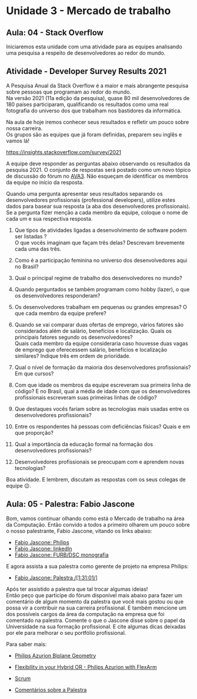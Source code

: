 # Unidade 3 - Mercado de trabalho

## Aula: 04 - Stack Overflow

Iniciaremos esta unidade com uma atividade para as equipes analisando uma pesquisa a respeito de desenvolvedores ao redor do mundo.

<!--
No dia 08/abril teremos uma conversa com o Gerente de Pesquisa e Desenvolvimento da Philips, Fábio Jascone. Ele abordará aspectos do cotidiano de uma equipe de desenvolvimento de software em uma empresa de grande porte. Além de muitas dicas para o desenvolvimento da carreira em TI. 
-->

## Atividade - Developer Survey Results 2021

A Pesquisa Anual da Stack Overflow é a maior e mais abrangente pesquisa sobre pessoas que programam ao redor do mundo.  
Na versão 2021 (11a edição da pesquisa), quase 80 mil desenvolvedores de 180 países participaram, qualificando os resultados como uma real fotografia do universo dos que trabalham nos bastidores da informática.  

Na aula de hoje iremos conhecer seus resultados e refletir um pouco sobre nossa carreira.  
Os grupos são as equipes que já foram definidas, preparem seu inglês e vamos lá!  

<https://insights.stackoverflow.com/survey/2021>  

A equipe deve responder as perguntas abaixo observando os resultados da pesquisa 2021. O conjunto de respostas será postado como um novo tópico de discussão do fórum no [AVA3](<https://ava3.furb.br/mod/forum/view.php?id=492040> "AVA3"). Não esqueçam de identificar os membros da equipe no início da resposta.  

Quando uma pergunta apresentar seus resultados separando os desenvolvedores profissionais (professional developers), utilize estes dados para basear sua resposta (a aba dos desenvolvedores profissionais).  
Se a pergunta fizer menção a cada membro da equipe, coloque o nome de cada um e sua respectiva resposta.  

1. Que tipos de atividades ligadas a desenvolvimento de software podem ser listadas ?  
O que vocês imaginam que façam três delas? Descrevam brevemente cada uma das três.  

2. Como é a participação feminina no universo dos desenvolvedores aqui no Brasil?  

3. Qual o principal regime de trabalho dos desenvolvedores no mundo?  

4. Quando perguntados se também programam como hobby (lazer), o que os desenvolvedores responderam?  

5. Os desenvolvedores trabalham em pequenas ou grandes empresas? O que cada membro da equipe prefere?  

6. Quando se vai comparar duas ofertas de emprego, vários fatores são considerados além de salário, benefícios e localização. Quais os principais fatores segundo os desenvolvedores?  
Quais cada membro da equipe consideraria caso houvesse duas vagas de emprego que oferecessem salário, benefícios e localização similares? Indique três em ordem de prioridade.  

7. Qual o nível de formação da maioria dos desenvolvedores profissionais? Em que cursos?  

8. Com que idade os membros da equipe escreveram sua primeira linha de código? E no Brasil, qual a média de idade com que os desenvolvedores profissionais escreveram suas primeiras linhas de código?  

9. Que destaques vocês fariam sobre as tecnologias mais usadas entre os desenvolvedores profissionais?  

10. Entre os respondentes há pessoas com deficiências físicas? Quais e em que proporção?  

11. Qual a importância da educação formal na formação dos desenvolvedores profissionais?  

12. Desenvolvedores profissionais se preocupam com e aprendem novas tecnologias?  

Boa atividade. E lembrem, discutam as respostas com os seus colegas de equipe 😉.

## Aula: 05 - Palestra: Fabio Jascone

Bom, vamos continuar olhando como está o Mercado de trabalho na área da Computação. Então convido a todos a primeiro olharem um pouco sobre o nosso palestrante, Fabio Jascone, vitando os links abaixo:

- [Fabio Jascone: Philips](<https://www.careers.philips.com/latam/pt/fabio-jascone> "Fabio Jascone: Philips")  
- [Fabio Jascone: linkedIn](<https://br.linkedin.com/in/fabiojascone/en> "Fabio Jascone: linkedIn")  
- [Fabio Jascone: FURB/DSC monografia](<http://dsc.inf.furb.br/arquivos/tccs/monografias/2003-2fabioltjasconevf.pdf> "Fabio Jascone: FURB/DSC monografia")  

E agora assista a sua palestra como gerente de projeto na empresa Philips:

- [Fabio Jascone: Palestra /[1:31:01/]](<https://furb-my.sharepoint.com/:v:/g/personal/dalton_furb_br/EcDHgJURrK1FnzF5EY4OPXEB8hU70WcK-a251JrbhG9_Kw?e=WP0faK> "Fabio Jascone: Palestra")  

Após ter assistido a palestra que tal trocar algumas ideias!  
Então peço que participe do fórum disponível mais abaixo para fazer um comentário de algum momento da palestra que você mais gostou ou que possa vir a contribuir na sua carreira profissional. E também mencione um dos possíveis cargos da área da computação na empresa que foi comentado na palestra. Comente o que o Jascone disse sobre o papel da Universidade na sua formação profissional. E cite algumas dicas deixadas por ele para melhorar o seu portfólio profissional.  

Para saber mais:  

- [Philips Azurion Biplane Geometry](<https://youtu.be/E3Us_kox5Ac> "Philips Azurion Biplane Geometry")  
- [Flexibility in your Hybrid OR - Philips Azurion with FlexArm](<https://youtu.be/L78UxTsdGjM> "Flexibility in your Hybrid OR - Philips Azurion with FlexArm")  
- [Scrum](<https://pt.wikipedia.org/wiki/Scrum_(desenvolvimento_de_software)> "Scrum")  

- [Comentários sobre a Palestra](<https://ava3.furb.br/mod/forum/view.php?id=522599> "Comentários sobre a Palestra")  
